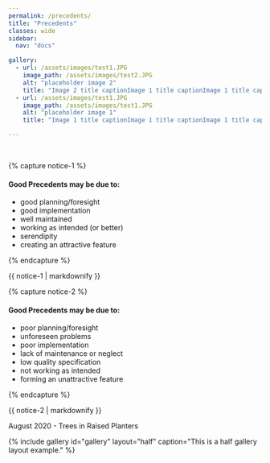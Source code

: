 ```yaml
---
permalink: /precedents/
title: "Precedents"
classes: wide
sidebar:
  nav: "docs"

gallery:
  - url: /assets/images/test1.JPG
    image_path: /assets/images/test2.JPG
    alt: "placeholder image 2"
    title: "Image 2 title captionImage 1 title captionImage 1 title captionImage 1 title captionImage 1 title captionImage 1 title captionImage 1 title captionImage 1 title captionImage 1 title captionImage 1 title captionImage 1 title captionImage 1 title captionImage 1 title captionImage 1 title captionImage 1 title captionImage 1 title captionImage 1 title caption"
  - url: /assets/images/test1.JPG
    image_path: /assets/images/test1.JPG
    alt: "placeholder image 1"
    title: "Image 1 title captionImage 1 title captionImage 1 title captionImage 1 title captionImage 1 title captionImage 1 title captionImage 1 title captionImage 1 title captionImage 1 title captionImage 1 title captionImage 1 title captionImage 1 title captionImage 1 title captionImage 1 title captionImage 1 title captionImage 1 title captionImage 1 title caption"

---
```


<BR>
  


{% capture notice-1 %}
#### Good Precedents may be due to:

* good planning/foresight
* good implementation
* well maintained
* working as intended (or better)
* serendipity
* creating an attractive feature

{% endcapture %}

<div class="notice">
  {{ notice-1 | markdownify }}
</div>

{% capture notice-2 %}
#### Good Precedents may be due to:

- poor planning/foresight
- unforeseen problems
- poor implementation
- lack of maintenance or neglect
- low quality specification
- not working as intended
- forming an unattractive feature


{% endcapture %}

<div class="notice">
  {{ notice-2 | markdownify }}
</div>



August 2020 - Trees in Raised Planters

{% include gallery id="gallery" layout="half" caption="This is a half gallery layout example." %}

